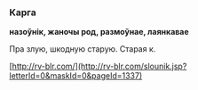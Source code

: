 ### Карга
**назоўнік, жаночы род, размоўнае, лаянкавае**

Пра злую, шкодную старую. Старая к.

<a rel="author">[http://rv-blr.com/](http://rv-blr.com/slounik.jsp?letterId=0&maskId=0&pageId=1337)</a>
